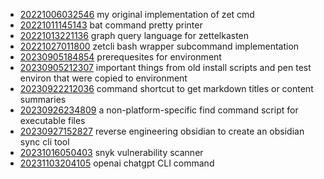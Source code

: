 - [20221006032546](/zet/20221006032546/README.md) my original implementation of zet cmd
- [20221011145143](/zet/20221011145143/README.md) bat command pretty printer
- [20221013221136](/zet/20221013221136/README.md) graph query language for zettelkasten
- [20221027011800](/zet/20221027011800/README.md) zetcli bash wrapper subcommand implementation
- [20230905184854](/zet/20230905184854/README.md) prerequesites for environment
- [20230905212307](/zet/20230905212307/README.md) important things from old install scripts and pen test environ that were copied to environment
- [20230922212036](/zet/20230922212036/README.md) command shortcut to get markdown titles or content summaries
- [20230926234809](/zet/20230926234809/README.md) a non-platform-specific find command script for executable files
- [20230927152827](/zet/20230927152827/README.md) reverse engineering obsidian to create an obsidian sync cli tool
- [20231016050403](/zet/20231016050403/README.md) snyk vulnerability scanner
- [20231103204105](/zet/20231103204105/README.md) openai chatgpt CLI command
